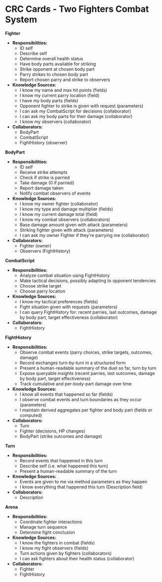 # CRC Cards - Two Fighters Combat System

**Fighter**
- **Responsibilities:**
  - ID self
  - Describe self
  - Determine overall health status
  - Have body parts available for striking
  - Strike opponent at chosen body part
  - Parry strikes to chosen body part
  - Report chosen parry and strike to observers
- **Knowledge Sources:**
  - I know my name and max hit points (fields)
  - I know my current parry location (field)
  - I have my body parts (fields)
  - Opponent fighter to strike is given with request (parameters)
  - I can ask my CombatScript for decisions (collaborator)
  - I can ask my body parts for their damage (collaborator)
  - I know my observers (collaborator)
- **Collaborators:**
  - BodyPart
  - CombatScript
  - FightHistory (observer)

**BodyPart**
- **Responsibilities:**
  - ID self
  - Receive strike attempts
  - Check if strike is parried
  - Take damage (0 if parried)
  - Report damage taken
  - Notify combat observers of events
- **Knowledge Sources:**
  - I know my owner fighter (collaborator)
  - I know my type and damage multiplier (fields)
  - I know my current damage total (field)
  - I know my combat observers (collaborators)
  - Base damage amount given with attack (parameters)
  - Striking fighter given with attack (parameters)
  - I can ask my owner Fighter if they're parrying me (collaborator)
- **Collaborators:**
  - Fighter (owner)
  - Observers (FightHistory)

**CombatScript**
- **Responsibilities:**
  - Analyze combat situation using FightHistory
  - Make tactical decisions, possibly adapting to opponent tendencies
  - Choose strike target
  - Choose parry location
- **Knowledge Sources:**
  - I know my tactical preferences (fields)
  - Fight situation given with requests (parameters)
  - I can query FightHistory for: recent parries, last outcomes, damage by body part, target effectiveness (collaborator)
- **Collaborators:**
  - FightHistory

**FightHistory**
- **Responsibilities:**
  - Observe combat events (parry choices, strike targets, outcomes, damage)
  - Record exchanges turn-by-turn in a structured form
  - Present a human-readable summary of the duel so far, turn by turn
  - Expose queryable insights (recent parries, last outcomes, damage by body part, target effectiveness)
  - Track cumulative and per-body-part damage over time
- **Knowledge Sources:**
  - I know all events that happened so far (fields)
  - I observe combat events and turn boundaries as they occur (parameters)
  - I maintain derived aggregates per fighter and body part (fields or computed)
- **Collaborators:**
  - Turn
  - Fighter (decisions, HP changes)
  - BodyPart (strike outcomes and damage)

**Turn**
- **Responsibilities:**
  - Record events that happened in this turn
  - Describe self (i.e. what happened this turn)
  - Present a human-readable summary of the turn
- **Knowledge Sources:**
  - Events are given to me via method parameters as they happen
  - I know everything that happened this turn (Description field)
- **Collaborators:**
  - Description

**Arena**
- **Responsibilities:**
  - Coordinate fighter interactions
  - Manage turn sequence
  - Determine fight conclusion
- **Knowledge Sources:**
  - I know the fighters in combat (fields)
  - I know my fight observers (fields)
  - Turn actions given by fighters (collaborators)
  - I can ask fighters about their health status (collaborator)
- **Collaborators:**
  - Fighter
  - FightHistory